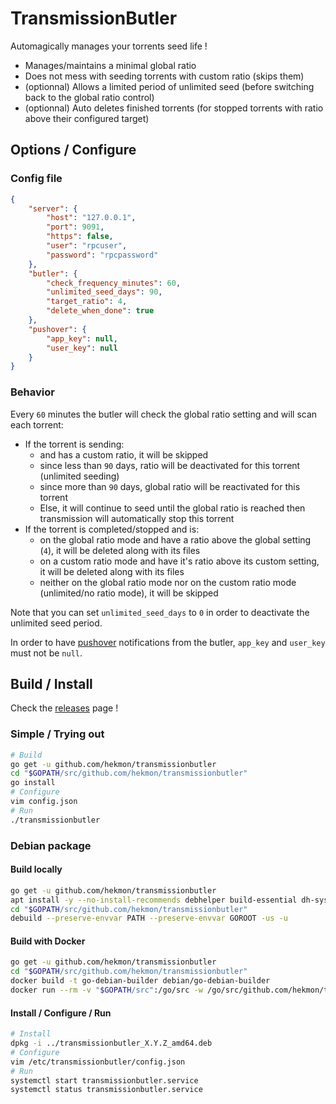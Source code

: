 # TransmissionButler

Automagically manages your torrents seed life !

* Manages/maintains a minimal global ratio
* Does not mess with seeding torrents with custom ratio (skips them)
* (optionnal) Allows a limited period of unlimited seed (before switching back to the global ratio control)
* (optionnal) Auto deletes finished torrents (for stopped torrents with ratio above their configured target)

## Options / Configure

### Config file

```json
{
    "server": {
        "host": "127.0.0.1",
        "port": 9091,
        "https": false,
        "user": "rpcuser",
        "password": "rpcpassword"
    },
    "butler": {
        "check_frequency_minutes": 60,
        "unlimited_seed_days": 90,
        "target_ratio": 4,
        "delete_when_done": true
    },
    "pushover": {
        "app_key": null,
        "user_key": null
    }
}
```

### Behavior

Every `60` minutes the butler will check the global ratio setting and will scan each torrent:

* If the torrent is sending:
  * and has a custom ratio, it will be skipped
  * since less than `90` days, ratio will be deactivated for this torrent (unlimited seeding)
  * since more than `90` days, global ratio will be reactivated for this torrent
  * Else, it will continue to seed until the global ratio is reached then transmission will automatically stop this torrent
* If the torrent is completed/stopped and is:
  * on the global ratio mode and have a ratio above the global setting (`4`), it will be deleted along with its files
  * on a custom ratio mode and have it's ratio above its custom setting, it will be deleted along with its files
  * neither on the global ratio mode nor on the custom ratio mode (unlimited/no ratio mode), it will be skipped

Note that you can set `unlimited_seed_days` to `0` in order to deactivate the unlimited seed period.

In order to have [pushover](https://pushover.net/) notifications from the butler, `app_key` and `user_key` must not be `null`.

## Build / Install

Check the [releases](https://github.com/hekmon/transmissionbutler/releases) page !

### Simple / Trying out

```bash
# Build
go get -u github.com/hekmon/transmissionbutler
cd "$GOPATH/src/github.com/hekmon/transmissionbutler"
go install
# Configure
vim config.json
# Run
./transmissionbutler
```

### Debian package

#### Build locally

```bash
go get -u github.com/hekmon/transmissionbutler
apt install -y --no-install-recommends debhelper build-essential dh-systemd
cd "$GOPATH/src/github.com/hekmon/transmissionbutler"
debuild --preserve-envvar PATH --preserve-envvar GOROOT -us -u
```

#### Build with Docker

```bash
go get -u github.com/hekmon/transmissionbutler
cd "$GOPATH/src/github.com/hekmon/transmissionbutler"
docker build -t go-debian-builder debian/go-debian-builder
docker run --rm -v "$GOPATH/src":/go/src -w /go/src/github.com/hekmon/transmissionbutler go-debian-builder dpkg-buildpackage -us -uc -b
```

#### Install / Configure / Run

```bash
# Install
dpkg -i ../transmissionbutler_X.Y.Z_amd64.deb
# Configure
vim /etc/transmissionbutler/config.json
# Run
systemctl start transmissionbutler.service
systemctl status transmissionbutler.service
```
